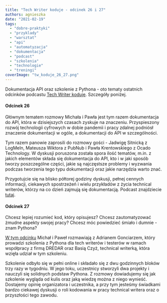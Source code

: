 ```yaml
---
title: "Tech Writer koduje - odcinek 26 i 27"
authors: agnieszka
date: "2021-02-19"
tags:
  - "dobre-praktyki"
  - "przyklady"
  - "warsztat"
  - "api"
  - "automatyzacja"
  - "dokumentacja"
  - "podcast"
  - "szkolenia"
  - "technologie"
  - "treningi"
coverImage: "tw_koduje_26_27.png"
---
```


Dokumentacja API oraz szkolenie z Pythona - oto tematy ostatnich odcinków
podcastu [Tech Writer koduje](https://techwriterkoduje.pl/). Szczegóły poniżej.

<!--truncate-->

#### Odcinek 26

Głównym tematem rozmowy Michała i Pawła jest tym razem dokumentacja do API,
która w dzisiejszych czasach zyskuje na znaczeniu. Przyspieszony rozwój
technologii cyfrowych w dobie pandemii i pracy zdalnej podniósł znaczenie
dokumentacji w ogóle, a dokumentacji do API w szczególności.

Tym razem panowie zaprosili do rozmowy gości - Jadwigę Sitnicką z LogMeIn,
Mateusza Wiktora z PubNub i Pawła Krentowskiego z Ocado Technology. W dyskusji
poruszona została spora ilość tematów, m.in. z jakich elementów składa się
dokumentacja do API, kto i w jaki sposób tworzy poszczególne części, jakie są
najczęstsze problemy i wyzwania podczas tworzenia tego typu dokumentacji oraz
jakie narzędzia warto znać.

Przygotujcie się na blisko półtorej godziny dyskusji, pełnej cennych informacji,
ciekawych spostrzeżeń i wielu przykładów z życia technical writerów, którzy na
co dzień zajmują się dokumentacją. Podcast znajdziecie
[tutaj](https://techwriterkoduje.pl/blog/2021/02/10/tech-writerzy-dokumentuja-api).

#### Odcinek 27

Chcesz lepiej rozumieć kod, który opisujesz? Chcesz zautomatyzować żmudne
aspekty swojej pracy? Chcesz móc powiedzieć śmiało i dumnie - znam Pythona?

[W tym odcinku](https://techwriterkoduje.pl/blog/2021/02/17/tech-writer-szkoli-sie-z-pythona)
Michał i Paweł rozmawiają z Adrianem Gonciarzem, który prowadzi szkolenia z
Pythona dla tech writerów i testerów w ramach współpracy z firmą DREDAR oraz
Basią Czyż, technical writerką, która wzięła udział w tym szkoleniu.

Szkolenie odbyło się w pełni online i składało się z dwu godzinnych bloków trzy
razy w tygodniu. W jego toku, uczestnicy stworzyli dwa projekty i nauczyli się
solidnych podstaw Pythona. Z rozmowy dowiadujemy się jak szkolenie wygląda od
kulis oraz jaką wiedzę można z niego wynieść. Dostajemy opinię organizatora i
uczestnika, a przy tym jesteśmy świadkami bardzo ciekawej dyskusji o roli
kodowania w pracy technical writera oraz o przyszłości tego zawodu.
